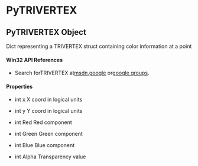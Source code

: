 # PyTRIVERTEX

## PyTRIVERTEX Object



Dict representing a TRIVERTEX struct containing color information at a point

#### Win32 API References


  - Search forTRIVERTEX at[msdn](#http://search.msdn.microsoft.com/search/results.aspx?view=msdn&query=trivertex),[google](#http://www.google.com/search?q=trivertex) or[google groups](#http://groups.google.com/groups?q=trivertex)\.

#### Properties

  - int x
    X coord in logical units

  - int y
    Y coord in logical units

  - int Red
    Red component

  - int Green
    Green component

  - int Blue
    Blue component

  - int Alpha
    Transparency value